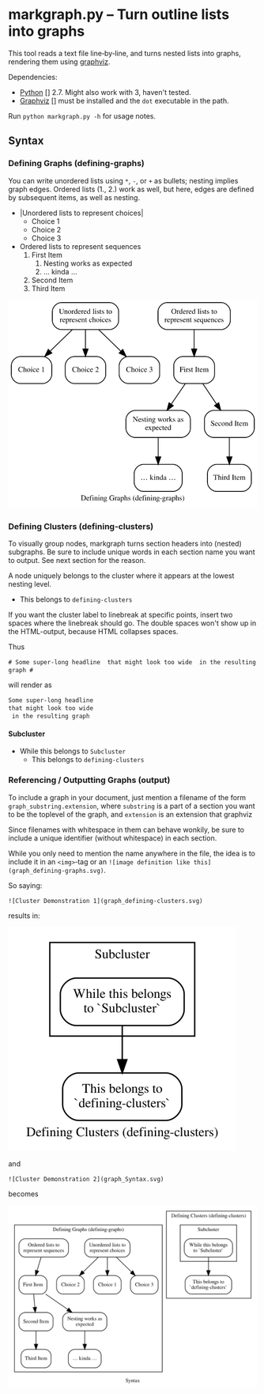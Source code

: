 # markgraph.py – Turn outline lists into graphs #

This tool reads a text file line‐by‐line, and turns nested lists into graphs, rendering them using [graphviz][].

Dependencies:

* [Python] [] 2.7. Might also work with 3, haven't tested.
* [Graphviz] [] must be installed and the `dot` executable in the path.

[Python]: http://www.python.org
[Graphviz]: http://www.graphviz.org

Run `python markgraph.py -h` for usage notes.

## Syntax ##

### Defining Graphs (defining-graphs) ###

You can write unordered lists using `*`, `-`, or `+` as bullets; nesting implies graph edges. Ordered lists (1., 2.) work as well, but here, edges are defined by subsequent items, as well as nesting.

* |Unordered lists to represent choices|
    * Choice 1
    * Choice 2
    * Choice 3
* Ordered lists to represent sequences
    1. First Item
        1. Nesting works as expected
        2. … kinda …
    2. Second Item
    3. Third Item

![Defining graphs](graph_defining-graphs.svg)

### Defining Clusters (defining-clusters) ###

To visually group nodes, markgraph turns section headers into (nested) subgraphs.  Be sure to include unique words in each section name you want to output.  See next section for the reason.

A node uniquely belongs to the cluster where it appears at the lowest nesting level.

* This belongs to `defining-clusters`

If you want the cluster label to linebreak at specific points, insert two spaces where the linebreak should go. The double spaces won't show up in the HTML-output, because HTML collapses spaces.

Thus

```{ .markdown }
# Some super-long headline  that might look too wide  in the resulting graph #
```

will render as

    Some super-long headline
    that might look too wide
     in the resulting graph

#### Subcluster ####

* While this belongs to `Subcluster`
    * This belongs to `defining-clusters`

### Referencing / Outputting Graphs (output) ###

To include a graph in your document, just mention a filename of the form `graph_substring.extension`, where `substring` is a part of a section you want to be the toplevel of the graph, and `extension` is an extension that graphviz

Since filenames with whitespace in them can behave wonkily, be sure to include a unique identifier (without whitespace) in each section.

While you only need to mention the name anywhere in the file, the idea is to include it in an `<img>`‐tag or an `![image definition like this](graph_defining-graphs.svg)`.

So saying:

    ![Cluster Demonstration 1](graph_defining-clusters.svg)

results in:

![Cluster Demonstration 1](graph_defining-clusters.svg)

and

    ![Cluster Demonstration 2](graph_Syntax.svg)

becomes

![Cluster Demonstration 2](graph_Syntax.svg)

